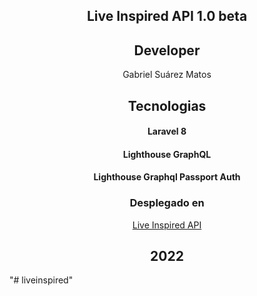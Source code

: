 <div align="center">

## Live Inspired API 1.0 beta

## Developer

Gabriel Suárez Matos

## Tecnologias

#### Laravel 8

#### Lighthouse GraphQL

#### Lighthouse Graphql Passport Auth

### Desplegado en

<a href="http://liveinspired.local/">
Live Inspired API</a>

## 2022

</div>
"# liveinspired" 
